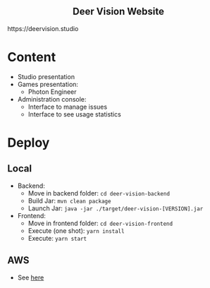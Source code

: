 <h2 align="center">Deer Vision Website</h2>
https://deervision.studio

# Content
- Studio presentation
- Games presentation:
  - Photon Engineer
- Administration console:
  - Interface to manage issues
  - Interface to see usage statistics

# Deploy
## Local
- Backend:
  - Move in backend folder: `cd deer-vision-backend`
  - Build Jar: `mvn clean package`
  - Launch Jar: `java -jar ./target/deer-vision-[VERSION].jar`
- Frontend:
  - Move in frontend folder: `cd deer-vision-frontend`
  - Execute (one shot): `yarn install`
  - Execute: `yarn start`

## AWS
- See [here](setup/README.md)
